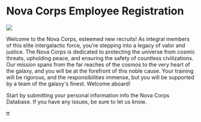 # Nova Corps Employee Registration

![](https://static.wikia.nocookie.net/marvels-guardians-of-the-galaxy/images/2/21/Nova_Corps_banner.png/revision/latest?cb=20240217233012)

Welcome to the Nova Corps, esteemed new recruits! As integral members of this elite intergalactic force, you’re stepping into a legacy of valor and justice. The Nova Corps is dedicated to protecting the universe from cosmic threats, upholding peace, and ensuring the safety of countless civilizations. Our mission spans from the far reaches of the cosmos to the very heart of the galaxy, and you will be at the forefront of this noble cause. Your training will be rigorous, and the responsibilities immense, but you will be supported by a team of the galaxy's finest. Welcome aboard!

Start by submitting your personal information info the Nova Corps Database. If you have any issues, be sure to let us know.

tt
